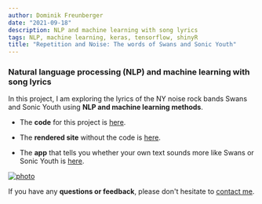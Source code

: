 ```yaml
---
author: Dominik Freunberger
date: "2021-09-18"
description: NLP and machine learning with song lyrics
tags: NLP, machine learning, keras, tensorflow, shinyR
title: "Repetition and Noise: The words of Swans and Sonic Youth"
---
```


### Natural language processing (NLP) and machine learning with song lyrics

In this project, I am exploring the lyrics of the NY noise rock bands Swans and Sonic Youth using __NLP and machine learning methods__.

- The __code__ for this project is [here](https://github.com/dmnkfr/sonic_youth/blob/main/sy_swans.Rmd).

- The __rendered site__ without the code is [here](https://dmnkfr.github.io/sonic_youth/).

- The __app__ that tells you whether your own text sounds more like Swans or Sonic Youth is [here](https://dmnkfr.shinyapps.io/Swans_Sonic_Youth/).

[![photo](/projects/images/sy_swans.png)](https://dmnkfr.github.io/sonic_youth/)

If you have any __questions or feedback__, please don't hesitate to [contact me](https://dmnkfr.netlify.app/).